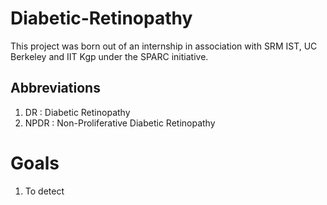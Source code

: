 # Diabetic-Retinopathy
This project was born out of an internship in association with SRM IST, UC Berkeley and IIT Kgp under the SPARC initiative.

## Abbreviations
 1. DR   : Diabetic Retinopathy
 2. NPDR : Non-Proliferative Diabetic Retinopathy
 
# Goals
1. To detect 
